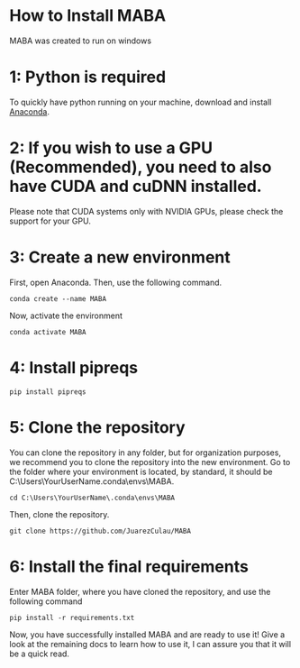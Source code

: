 # How to Install MABA

MABA was created to run on windows

# 1: Python is required
To quickly have python running on your machine, download and install [Anaconda](https://www.anaconda.com/products/distribution).

# 2: If you wish to use a GPU (Recommended), you need to also have CUDA and cuDNN installed.
Please note that CUDA systems only with NVIDIA GPUs, please check the support for your GPU.

# 3: Create a new environment
First, open Anaconda. Then, use the following command. 
```
conda create --name MABA
```
Now, activate the environment
```
conda activate MABA
```

# 4: Install pipreqs
```
pip install pipreqs
```

# 5: Clone the repository
You can clone the repository in any folder, but for organization purposes, we recommend you to clone the repository into the new environment. 
Go to the folder where your environment is located, by standard, it should be C:\Users\YourUserName\.conda\envs\MABA.
```
cd C:\Users\YourUserName\.conda\envs\MABA
```
Then, clone the repository.
```
git clone https://github.com/JuarezCulau/MABA
```

# 6: Install the final requirements
Enter MABA folder, where you have cloned the repository, and use the following command
```
pip install -r requirements.txt
```
Now, you have successfully installed MABA and are ready to use it!
Give a look at the remaining docs to learn how to use it, I can assure you that it will be a quick read.
